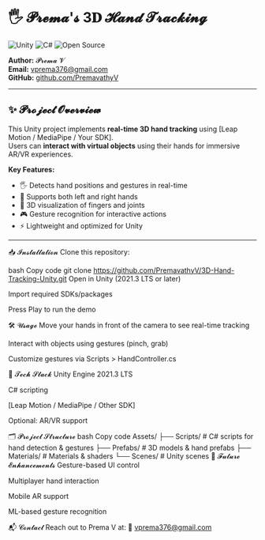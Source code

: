 # 🖐 𝓟𝓻𝓮𝓶𝓪'𝓼 3𝐃 𝓗𝓪𝓷𝓭 𝓣𝓻𝓪𝓬𝓴𝓲𝓷𝓰

![Unity](https://img.shields.io/badge/Unity-2021.3-green)
![C#](https://img.shields.io/badge/C%23-Expert-blue)
![Open Source](https://img.shields.io/badge/License-MIT-orange)

**Author:** 𝓟𝓻𝓮𝓶𝓪 𝓥  
**Email:** vprema376@gmail.com  
**GitHub:** [github.com/PremavathyV](https://github.com/PremavathyV)  

---

## ✨ 𝓟𝓻𝓸𝓳𝓮𝓬𝓽 𝓞𝓿𝓮𝓻𝓿𝓲𝓮𝔀
This Unity project implements **real-time 3D hand tracking** using [Leap Motion / MediaPipe / Your SDK].  
Users can **interact with virtual objects** using their hands for immersive AR/VR experiences.

**Key Features:**
- 🖐 Detects hand positions and gestures in real-time  
- 🤚 Supports both left and right hands  
- 🔹 3D visualization of fingers and joints  
- 🎮 Gesture recognition for interactive actions  
- ⚡ Lightweight and optimized for Unity  


---

📥 𝓘𝓷𝓼𝓽𝓪𝓵𝓵𝓪𝓽𝓲𝓸𝓷
Clone this repository:

bash
Copy code
git clone https://github.com/PremavathyV/3D-Hand-Tracking-Unity.git
Open in Unity (2021.3 LTS or later)

Import required SDKs/packages

Press Play to run the demo

🛠️ 𝓤𝓼𝓪𝓰𝓮
Move your hands in front of the camera to see real-time tracking

Interact with objects using gestures (pinch, grab)

Customize gestures via Scripts > HandController.cs

🔧 𝓣𝓮𝓬𝓱 𝓢𝓽𝓪𝓬𝓴
Unity Engine 2021.3 LTS

C# scripting

[Leap Motion / MediaPipe / Other SDK]

Optional: AR/VR support

🗂 𝓟𝓻𝓸𝓳𝓮𝓬𝓽 𝓢𝓽𝓻𝓾𝓬𝓽𝓾𝓻𝓮
bash
Copy code
Assets/
├── Scripts/        # C# scripts for hand detection & gestures
├── Prefabs/        # 3D models & hand prefabs
├── Materials/      # Materials & shaders
└── Scenes/         # Unity scenes
🌈 𝓕𝓾𝓽𝓾𝓻𝓮 𝓔𝓷𝓱𝓪𝓷𝓬𝓮𝓶𝓮𝓷𝓽𝓼
Gesture-based UI control

Multiplayer hand interaction

Mobile AR support

ML-based gesture recognition

📬 𝓒𝓸𝓷𝓽𝓪𝓬𝓽
Reach out to Prema V at:
📧 vprema376@gmail.com



